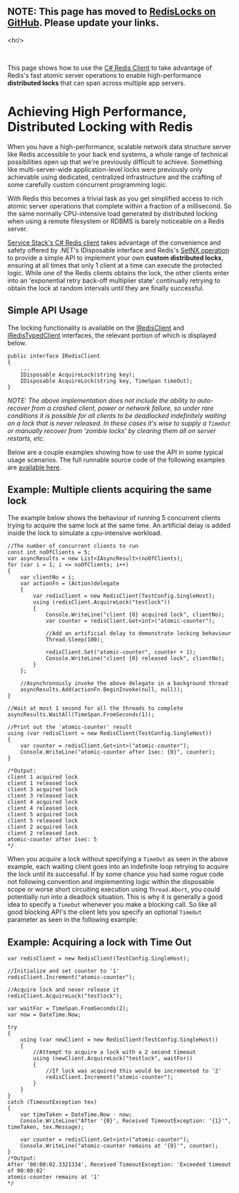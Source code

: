 ## NOTE: This page has moved to [RedisLocks on GitHub](https://github.com/ServiceStack/ServiceStack.Redis/wiki/RedisLocks). Please update your links. ##



&lt;hr/&gt;


<br />


This page shows how to use the [C# Redis Client](ServiceStackRedis.md) to take advantage of Redis's fast atomic server operations to enable high-performance **distributed locks** that can span across multiple app servers.

# Achieving High Performance, Distributed Locking with Redis #

When you have a high-performance, scalable network data structure server like Redis accessible to your back end systems, a whole range of technical possibilities open up that we're previously difficult to achieve. Something like multi-server-wide application-level locks were previously only achievable using dedicated, centralized infrastructure and the crafting of some carefully custom concurrent programming logic.

With Redis this becomes a trivial task as you get simplified access to rich atomic server operations that complete within a fraction of a millisecond. So the same normally CPU-intensive load generated by distributed locking when using a remote filesystem or RDBMS is barely noticeable on a Redis server.

[Service Stack's C# Redis client](ServiceStackRedis.md) takes advantage of the convenience and safety offered by .NET's IDisposable interface and Redis's [SetNX operation](http://code.google.com/p/redis/wiki/SetnxCommand) to provide a simple API to implement your own **custom distributed locks**, ensuring at all times that only 1 client at a time can execute the protected logic. While one of the Redis clients obtains the lock, the other clients enter into an 'exponential retry back-off multiplier state' continually retrying to obtain the lock at random intervals until they are finally successful.

## Simple API Usage ##
The locking functionality is available on the [IRedisClient](IRedisClient.md) and [IRedisTypedClient](IRedisTypedClient.md) interfaces, the relevant portion of which is displayed below.
```
public interface IRedisClient
{
    ...
    IDisposable AcquireLock(string key);
    IDisposable AcquireLock(string key, TimeSpan timeOut);
}
```

_NOTE: The above implementation does not include the ability to auto-recover from a crashed client, power or network failure, so under rare conditions it is possible for all clients to be deadlocked indefinitely waiting on a lock that is never released. In these cases it's wise to supply a `TimeOut` or manually recover from 'zombie locks' by clearing them all on server restarts, etc._

Below are a couple examples showing how to use the API in some typical usage scenarios. The full runnable source code of the following examples are [available here](http://code.google.com/p/servicestack/source/browse/trunk/Common/ServiceStack.Redis/ServiceStack.Redis.Tests/Examples/SimpleLocks.cs).

## Example: Multiple clients acquiring the same lock ##

The example below shows the behaviour of running 5 concurrent clients trying to acquire the same lock at the same time.
An artificial delay is added inside the lock to simulate a cpu-intensive workload.

```
//The number of concurrent clients to run
const int noOfClients = 5;
var asyncResults = new List<IAsyncResult>(noOfClients);
for (var i = 1; i <= noOfClients; i++)
{
	var clientNo = i;
	var actionFn = (Action)delegate
	{
		var redisClient = new RedisClient(TestConfig.SingleHost);
		using (redisClient.AcquireLock("testlock"))
		{
			Console.WriteLine("client {0} acquired lock", clientNo);
			var counter = redisClient.Get<int>("atomic-counter");

			//Add an artificial delay to demonstrate locking behaviour
			Thread.Sleep(100);

			redisClient.Set("atomic-counter", counter + 1);
			Console.WriteLine("client {0} released lock", clientNo);
		}
	};

	//Asynchronously invoke the above delegate in a background thread
	asyncResults.Add(actionFn.BeginInvoke(null, null));
}

//Wait at most 1 second for all the threads to complete
asyncResults.WaitAll(TimeSpan.FromSeconds(1));

//Print out the 'atomic-counter' result
using (var redisClient = new RedisClient(TestConfig.SingleHost))
{
	var counter = redisClient.Get<int>("atomic-counter");
	Console.WriteLine("atomic-counter after 1sec: {0}", counter);
}

/*Output:
client 1 acquired lock
client 1 released lock
client 3 acquired lock
client 3 released lock
client 4 acquired lock
client 4 released lock
client 5 acquired lock
client 5 released lock
client 2 acquired lock
client 2 released lock
atomic-counter after 1sec: 5
*/
```

When you acquire a lock without specifying a `TimeOut` as seen in the above example, each waiting client goes into an indefinite loop retrying to acquire the lock until its successful. If by some chance you had some rogue code not following convention and implementing logic within the disposable scope or worse short circuiting execution using `Thread.Abort`, you could potentially run into a deadlock situation. This is why it is generally a good idea to specify a `TimeOut` whenever you make a blocking call. So like all good blocking API's the client lets you specify an optional `TimeOut` parameter as seen in the following example:

## Example: Acquiring a lock with Time Out ##
```
var redisClient = new RedisClient(TestConfig.SingleHost);

//Initialize and set counter to '1'
redisClient.Increment("atomic-counter"); 

//Acquire lock and never release it
redisClient.AcquireLock("testlock");

var waitFor = TimeSpan.FromSeconds(2);
var now = DateTime.Now;

try
{
	using (var newClient = new RedisClient(TestConfig.SingleHost))
	{
		//Attempt to acquire a lock with a 2 second timeout
		using (newClient.AcquireLock("testlock", waitFor))
		{
			//If lock was acquired this would be incremented to '2'
			redisClient.Increment("atomic-counter"); 
		}
	}
}
catch (TimeoutException tex)
{
	var timeTaken = DateTime.Now - now;
	Console.WriteLine("After '{0}', Received TimeoutException: '{1}'", timeTaken, tex.Message);

	var counter = redisClient.Get<int>("atomic-counter");
	Console.WriteLine("atomic-counter remains at '{0}'", counter);
}
/*Output:
After '00:00:02.3321334', Received TimeoutException: 'Exceeded timeout of 00:00:02'
atomic-counter remains at '1'
*/
```